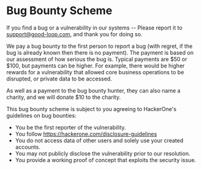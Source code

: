 
# Bug Bounty Scheme

If you find a bug or a vulnerability in our systems -- Please report it to support@good-loop.com, and thank you for doing so.

We pay a bug bounty to the first person to report a bug (with regret, if the bug is already known then there is no payment). The payment is based on our assessment of how serious the bug is.
Typical payments are $50 or $100, but payments can be higher. For example, there would be higher rewards for a vulnerability that allowed core business operations to be disrupted, or private data to be accessed.

As well as a payment to the bug bounty hunter, they can also name a charity, and we will donate $10 to the charity.

This bug bounty scheme is subject to you agreeing to HackerOne's guidelines on bug bounties:

 - You be the first reporter of the vulnerability.
 - You follow https://hackerone.com/disclosure-guidelines
 - You do not access data of other users and solely use your created accounts.
 - You may not publicly disclose the vulnerability prior to our resolution.
 - You provide a working proof of concept that exploits the security issue.

